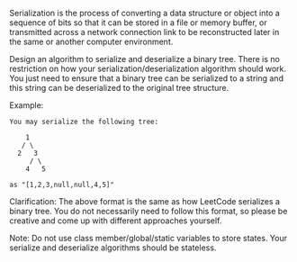 <!--
 * @Author: shaqsnake
 * @Email: shaqsnake@gmail.com
 * @Date: 2019-08-09 15:43:07
 * @LastEditTime: 2019-08-09 15:43:48
 * @Description: 297. Serialize and Deserialize Binary Tree
 -->

Serialization is the process of converting a data structure or object into a sequence of bits so that it can be stored in a file or memory buffer, or transmitted across a network connection link to be reconstructed later in the same or another computer environment.

Design an algorithm to serialize and deserialize a binary tree. There is no restriction on how your serialization/deserialization algorithm should work. You just need to ensure that a binary tree can be serialized to a string and this string can be deserialized to the original tree structure.

Example: 
```
You may serialize the following tree:

    1
   / \
  2   3
     / \
    4   5

as "[1,2,3,null,null,4,5]"
```

Clarification: The above format is the same as how LeetCode serializes a binary tree. You do not necessarily need to follow this format, so please be creative and come up with different approaches yourself.

Note: Do not use class member/global/static variables to store states. Your serialize and deserialize algorithms should be stateless.